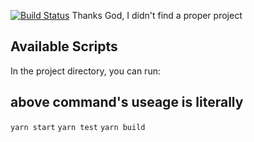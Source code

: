 [![Build Status](https://travis-ci.org/SunoAries/hasaki.svg?branch=master)](https://travis-ci.org/SunoAries/hasaki)
Thanks God, I didn't find a proper project 

## Available Scripts

In the project directory, you can run:

## above command's useage is literally 
`yarn start`
`yarn test`
`yarn build`

